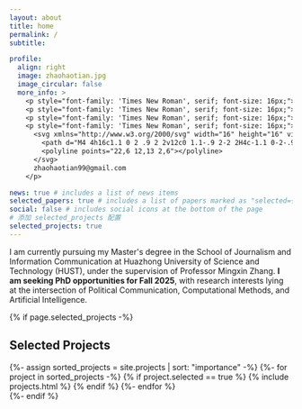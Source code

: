 ```yaml
---
layout: about
title: home
permalink: /
subtitle:  

profile:
  align: right
  image: zhaohaotian.jpg
  image_circular: false
  more_info: >
    <p style="font-family: 'Times New Roman', serif; font-size: 16px;">School of Journalism and Information Communication</p>
    <p style="font-family: 'Times New Roman', serif; font-size: 16px;">Huazhong University of Science and Technology</p>
    <p style="font-family: 'Times New Roman', serif; font-size: 16px;">Wuhan, Hubei, China</p>
    <p style="font-family: 'Times New Roman', serif; font-size: 16px;">
      <svg xmlns="http://www.w3.org/2000/svg" width="16" height="16" viewBox="0 0 24 24" fill="none" stroke="currentColor" stroke-width="2" stroke-linecap="round" stroke-linejoin="round" style="vertical-align: middle; margin-right: 5px;">
        <path d="M4 4h16c1.1 0 2 .9 2 2v12c0 1.1-.9 2-2 2H4c-1.1 0-2-.9-2-2V6c0-1.1.9-2 2-2z"></path>
        <polyline points="22,6 12,13 2,6"></polyline>
      </svg>
      zhaohaotian99@gmail.com
    </p>

news: true # includes a list of news items
selected_papers: true # includes a list of papers marked as "selected={true}"
social: false # includes social icons at the bottom of the page
# 添加 selected_projects 配置
selected_projects: true 
---
```


I am currently pursuing my Master's degree in the School of Journalism and Information Communication at Huazhong University of Science and Technology (HUST), under the supervision of Professor Mingxin Zhang. **I am seeking PhD opportunities for Fall 2025**, with research interests lying at the intersection of Political Communication, Computational Methods, and Artificial Intelligence.

<!-- 在个人简介后添加项目展示部分 -->
{% if page.selected_projects -%}
<div class="projects">
  <h2>Selected Projects</h2>
  <div class="grid">
    {%- assign sorted_projects = site.projects | sort: "importance" -%}
    {%- for project in sorted_projects -%}
      {% if project.selected == true %}
        {% include projects.html %}
      {% endif %}
    {%- endfor %}
  </div>
</div>
{%- endif %}

<!--🚧 Under construction - like my life, as well as my application materials 😄-->